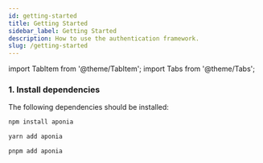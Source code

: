 ```yaml
---
id: getting-started
title: Getting Started
sidebar_label: Getting Started
description: How to use the authentication framework.
slug: /getting-started
---
```


import TabItem from '@theme/TabItem';
import Tabs from '@theme/Tabs';

### 1. Install dependencies

The following dependencies should be installed:

<Tabs>
  <TabItem value="npm" label="npm" default>

```bash
npm install aponia
```

  </TabItem>

  <TabItem value="yarn" label="yarn">

```bash
yarn add aponia
```

  </TabItem>

  <TabItem value="pnpm" label="pnpm">

```bash
pnpm add aponia
```

  </TabItem>
</Tabs>
